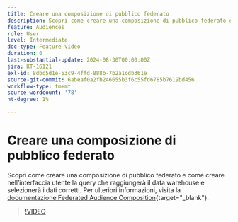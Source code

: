 ```yaml
---
title: Creare una composizione di pubblico federato
description: Scopri come creare una composizione di pubblico federato e come creare nell’interfaccia utente la query che raggiungerà il data warehouse e selezionerà i dati corretti.
feature: Audiences
role: User
level: Intermediate
doc-type: Feature Video
duration: 0
last-substantial-update: 2024-08-30T00:00:00Z
jira: KT-16121
exl-id: 8dbc5d1e-53c9-4ffd-888b-7b2a1cdb361e
source-git-commit: 6abeaf0a2fb246655b3f6c55fd6785b7619bd456
workflow-type: tm+mt
source-wordcount: '78'
ht-degree: 1%

---
```


# Creare una composizione di pubblico federato

Scopri come creare una composizione di pubblico federato e come creare nell’interfaccia utente la query che raggiungerà il data warehouse e selezionerà i dati corretti. Per ulteriori informazioni, visita la [documentazione Federated Audience Composition](https://experienceleague.adobe.com/it/docs/federated-audience-composition/using/home){target="_blank"}.

>[!VIDEO](https://video.tv.adobe.com/v/3448586/?learn=on&enablevpops&captions=ita)
